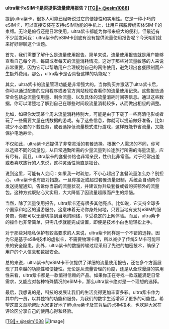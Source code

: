 **ultra紫卡eSIM卡是否提供流量使用报告？[[TG💪+ @esim1088](https://t.me/s/esim1088)]**

提到ultra紫卡，很多人可能已经听说过它的便捷性和实用性。它是一种小巧的eSIM卡，可以直接安装在支持eSIM功能的手机上，让用户摆脱传统实体SIM卡的束缚。无论是旅行还是日常使用，ultra紫卡都能为你带来极大的便利。但最近有不少朋友问我：ultra紫卡的eSIM卡到底有没有提供流量使用报告呢？今天咱们就来好好聊聊这个话题。

首先，我们需要了解什么是流量使用报告。简单来说，流量使用报告就是用户能够查看自己每个月、每周或者每天的流量消耗情况。这对于那些对流量敏感的人来说非常重要，因为它可以帮助用户合理规划自己的网络使用，避免超出套餐限制而产生额外费用。那么，ultra紫卡是否具备这样的功能呢？

其实，ultra紫卡的流量管理功能是非常强大的。当你购买并激活了ultra紫卡后，你可以通过配套的应用程序或者官方网站轻松查看你的流量使用记录。这些报告通常会包括总流量使用量、剩余流量、以及具体的流量消耗时间等信息。通过这些数据，你可以清楚地了解到自己在哪些时间段流量消耗较多，从而做出相应的调整。

比如，如果你发现某个周末流量消耗特别大，可能是由于下载了一些高清电影或者玩了一些需要大量在线数据的游戏。有了这些信息，你就可以提前做好准备，比如减少不必要的下载任务，或者选择低流量模式进行游戏，这样既能节省流量，又能保护电池寿命。

不仅如此，ultra紫卡还提供了非常灵活的套餐选择。根据个人需求的不同，你可以选择不同的流量包，从日常通勤所需的少量流量到长途旅行所需的海量流量，应有尽有。而且，ultra紫卡的套餐价格也非常亲民，性价比非常高。对于经常出差或者喜欢旅行的人来说，这种灵活性简直是福音。

说到这里，可能有人会问：如果我一时疏忽，不小心超出了套餐流量怎么办？别担心，ultra紫卡也有应对措施。一旦你接近或超过套餐流量限制，系统会自动向你发送提醒通知，告诉你当前的流量状况，并建议你升级套餐或者购买额外的流量包。这种方式既贴心又实用，大大降低了因流量超限而产生的烦恼。

当然，除了流量使用报告，ultra紫卡还有很多其他亮点。比如说，它支持全球多个国家和地区的漫游服务，这意味着无论你身处何地，只要当地有支持eSIM的服务商，你都可以无缝切换到当地的网络，享受稳定的上网体验。而且，ultra紫卡的操作也非常简单，只需几步就能完成设置，即便是技术小白也能轻松上手。

对于那些对隐私保护有较高要求的人来说，ultra紫卡同样是一个不错的选择。因为它是基于eSIM技术的虚拟卡，不需要物理卡槽，所以减少了传统SIM卡可能带来的安全隐患。此外，ultra紫卡的数据传输过程采用了先进的加密技术，确保了用户的个人信息和数据安全。

总的来说，ultra紫卡的eSIM卡不仅提供了详细的流量使用报告，还在多个方面展现了其卓越的功能性和便捷性。无论是从流量管理的角度，还是从全球漫游的实用性来看，ultra紫卡都是一款值得信赖的产品。如果你正在寻找一款既能满足日常需求，又能应对各种特殊情况的eSIM卡，那么ultra紫卡绝对是一个理想的选择。

最后，我想说的是，科技的发展让我们的生活变得更加丰富多彩。ultra紫卡作为其中的一员，以其独特的功能和服务，为我们的数字生活增添了更多的可能性。希望这篇文章能帮助大家更好地了解ultra紫卡及其背后的eSIM技术，也欢迎大家在评论区分享自己的使用心得和经验。

[[TG💪+ @esim1088](https://t.me/s/esim1088) ![Image](https://i.postimg.cc/4NQfJmqS/Snipaste-2025-05-13-00-14-12.png)]